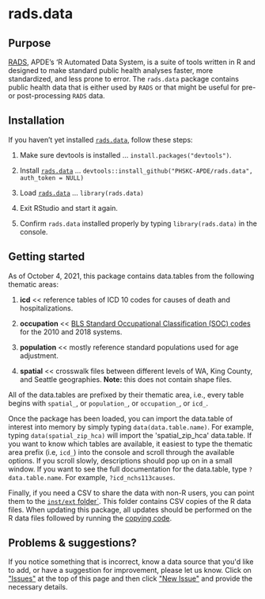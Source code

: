 # rads.data

## Purpose
[RADS](https://github.com/PHSKC-APDE/rads), APDE’s ‘R Automated Data System, is a suite of tools written in R and designed to make standard public health analyses faster, more standardized, and less prone to error. The `rads.data` package contains public health data that is either used by `RADS` or that might be useful for pre- or post-processing `RADS` data. 


## Installation

If you haven’t yet installed [`rads.data`](https://github.com/PHSKC-APDE/rads.data), follow these steps:

1. Make sure devtools is installed … `install.packages("devtools")`.

2. Install [`rads.data`](https://github.com/PHSKC-APDE/rads.data) …
    `devtools::install_github("PHSKC-APDE/rads.data", auth_token = NULL)`

3. Load [`rads.data`](https://github.com/PHSKC-APDE/rads.data) … `library(rads.data)`

4. Exit RStudio and start it again. 

5. Confirm `rads.data` installed properly by typing `library(rads.data)` in the console.

## Getting started
As of October 4, 2021, this package contains data.tables from the following thematic areas:

1. **icd** << reference tables of ICD 10 codes for causes of death and hospitalizations.

2. **occupation** << [BLS Standard Occupational Classification (SOC) codes](https://www.bls.gov/soc/) for the 2010 and 2018 systems.

3. **population** << mostly reference standard populations used for age adjustment.

4. **spatial** << crosswalk files between different levels of WA, King County, and Seattle geographies. **Note:** this does not contain shape files.


All of the data.tables are prefixed by their thematic area, i.e., every table begins with `spatial_`, or `population_`, or `occupation_`, or `icd_`.

Once the package has been loaded, you can import the data.table of interest into memory by simply typing `data(data.table.name)`. For example, typing `data(spatial_zip_hca)` will import the 'spatial_zip_hca' data.table. If you want to know which tables are available, it easiest to type the thematic area prefix (i.e, `icd_`) into the console and scroll through the available options. If you scroll slowly, descriptions should pop up on in a small window. If you want to see the full documentation for the data.table, type `?data.table.name`. For example, `?icd_nchs113causes`.

Finally, if you need a CSV to share the data with non-R users, you can point them to the [`inst/ext` folder`](https://github.com/PHSKC-APDE/rads.data/inst/ext). This folder contains CSV copies of the R data files. When updating this package, all updates should be performed on the R data files followed by running the [copying code](https://github.com/PHSKC-APDE/rads.data/data-raw/copy_rda_to_csv.R).

## Problems & suggestions?
If you notice something that is incorrect, know a data source that you'd like to add, or have a suggestion for improvement, please let us know. Click on ["Issues"](https://github.com/PHSKC-APDE/rads.data/issues) at the top of this page and then click ["New Issue"](https://github.com/PHSKC-APDE/rads.data/issues/new/choose) and provide the necessary details. 


